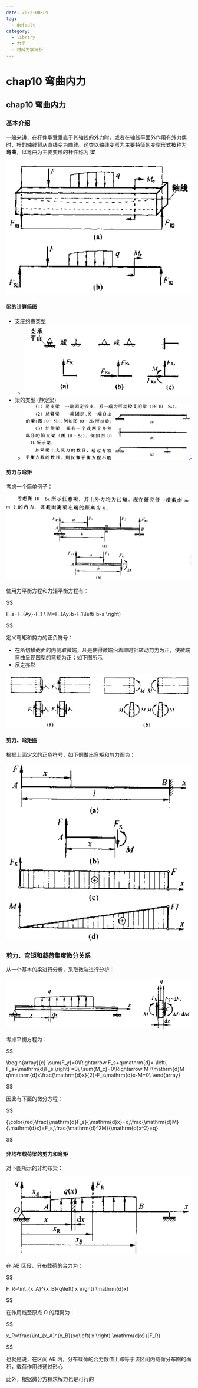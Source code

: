 ```yaml
---
date: 2022-08-09
tag:
  - default
category:
  - library
  - 力学
  - 材料力学简析
---
```


# chap10 弯曲内力

## chap10 弯曲内力

### 基本介绍

一般来讲，在杆件承受垂直于其轴线的外力时，或者在轴线平面外作用有外力偶时，杆的轴线将从直线变为曲线。这类以轴线变弯为主要特征的变型形式被称为 **弯曲**，以弯曲为主要变形的杆件称为 **梁**

![image-20211130214531762](./../../paper/assets/image-20211130214531762.png)

#### 梁的计算简图

- 支座约束类型
  - ![image-20211130214626308](./../../paper/assets/image-20211130214626308.png)
- 梁的类型 (静定梁)
  - ![image-20211130214706323](./../../paper/assets/image-20211130214706323.png)

#### 剪力与弯矩

考虑一个简单例子：

![image-20211130214747431](./../../paper/assets/image-20211130214747431.png)

使用力平衡方程和力矩平衡方程有：

$$

F_s=F_{Ay}-F_1
\\
M=F_{Ay}b-F_1\left( b-a \right)

$$

定义弯矩和剪力的正负符号：

- 在所切横截面的内侧取微端，凡是使得微端沿着顺时针转动剪力为正，使微端弯曲呈现凹型的弯矩为正；如下图所示
- 反之亦然

![image-20211130215101293](./../../paper/assets/image-20211130215101293.png)

#### 剪力、弯矩图

根据上面定义的正负符号，如下例做出弯矩和剪力图为：

![image-20211130215505164](./../../paper/assets/image-20211130215505164.png)

### 剪力、弯矩和载荷集度微分关系

从一个基本的梁进行分析，采取微端进行分析：

![image-20211201094729878](./../../paper/assets/image-20211201094729878.png)

考虑平衡方程为：

$$

\begin{array}{c}
	\sum{F_y}=0\Rightarrow F_s+q\mathrm{d}x-\left( F_s+\mathrm{d}F_s \right) =0\\
	\sum{M_c}=0\Rightarrow M+\mathrm{d}M-q\mathrm{d}x\frac{\mathrm{d}x}{2}-F_s\mathrm{d}x-M=0\\
\end{array}

$$

因此有下面的微分方程：

$$

{\color{red}\frac{\mathrm{d}F_s}{\mathrm{d}x}=q,\frac{\mathrm{d}M}{\mathrm{d}x}=F_s,\frac{\mathrm{d}^2M}{\mathrm{d}x^2}=q}

$$


#### 非均布载荷梁的剪力和弯矩

对下图所示的非均布梁：

![image-20211201095755822](./../../paper/assets/image-20211201095755822.png)

在 AB 区段，分布载荷的合力为：

$$

F_R=\int_{x_A}^{x_B}{q\left( x \right) \mathrm{d}x}

$$

在作用线至原点 O 的距离为：

$$

x_R=\frac{\int_{x_A}^{x_B}{xq\left( x \right) \mathrm{d}x}}{F_R}

$$

也就是说，在区间 AB 内，分布载荷的合力数值上即等于该区间内载荷分布图的面积，载荷作用线通过形心

此外，根据微分方程求解力也是可行的
